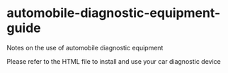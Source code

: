 # automobile-diagnostic-equipment-guide
Notes on the use of automobile diagnostic equipment

Please refer to the HTML file to install and use your car diagnostic device

